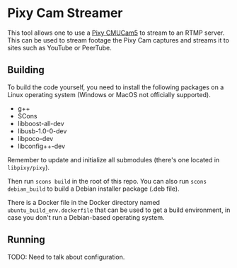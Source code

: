 # Pixy Cam Streamer

This tool allows one to use a [Pixy CMUCam5](https://pixycam.com/pixy-cmucam5/) to stream to an RTMP server.  This can be used to stream footage the Pixy Cam captures and streams it to sites such as YouTube or PeerTube.

## Building

To build the code yourself, you need to install the following packages on a Linux operating system (Windows or MacOS not officially supported).

* g++
* SCons
* libboost-all-dev
* libusb-1.0-0-dev
* libpoco-dev
* libconfig++-dev

Remember to update and initialize all submodules (there's one located in ```libpixy/pixy```).

Then run ```scons build``` in the root of this repo.  You can also run ```scons debian_build``` to build a Debian installer package (.deb file).

There is a Docker file in the Docker directory named ```ubuntu_build_env.dockerfile``` that can be used to get a build environment, in case you don't run a Debian-based operating system.

## Running

TODO: Need to talk about configuration.